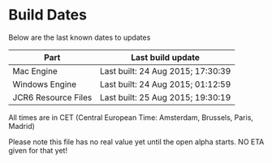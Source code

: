 # Build Dates

Below are the last known dates to updates

Part | Last build update
-----|-----
Mac Engine | Last built: 24 Aug 2015; 17:30:39
Windows Engine | Last built: 24 Aug 2015; 01:12:59
JCR6 Resource Files | Last built: 25 Aug 2015; 19:30:19
All times are in CET (Central European Time: Amsterdam, Brussels, Paris, Madrid)


Please note this file has no real value yet until the open alpha starts. NO ETA given for that yet!

